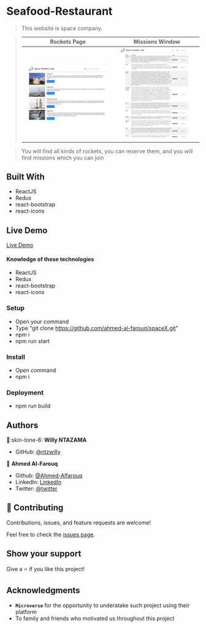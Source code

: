# Seafood-Restaurant

> This website is space company.

> |Rockets Page       |Missions Window|
> |--------------|--------------|
> |![screenshot](./src/imgs/screenshot-full-page.png)|![screenshot2](./src/imgs/missions.png)| 

> You will find all kinds of rockets, you can reserve them, and you will find missions
which you can join

## Built With
  * ReactJS
  * Redux
  * react-bootstrap
  * react-icons

## Live Demo

[Live Demo](https://friendly-banach-a630ae.netlify.app/)


  #### Knowledge of these technologies
  * ReactJS
  * Redux
  * react-bootstrap
  * react-icons
### Setup
  * Open your command
  * Type "git clone https://github.com/ahmed-al-farouq/spaceX.git"
  * npm i
  * npm run start
### Install
  * Open command
  * npm i
### Deployment
  * npm run build

## Authors

:man::skin-tone-6: **Willy NTAZAMA**

- GitHub: [@ntzwilly](https://github.com/ntzwilly)

:bearded_person: **Ahmed Al-Farouq**
  - Github: [@Ahmed-Alfarouq](https://github.com/ahmed-al-farouq)
  - LinkedIn: [LinkedIn](https://www.linkedin.com/in/ahmed-al-farouq/)
  - Twitter: [@twitter](https://twitter.com/ahmed_al_farouq)

## 🤝 Contributing

Contributions, issues, and feature requests are welcome!

Feel free to check the [issues page](../../issues/).

## Show your support

Give a ⭐️ if you like this project!

## Acknowledgments

- **``Microverse``** for the opportunity to underatake such project using their platform
- To family and friends who motivated us throughout this project
